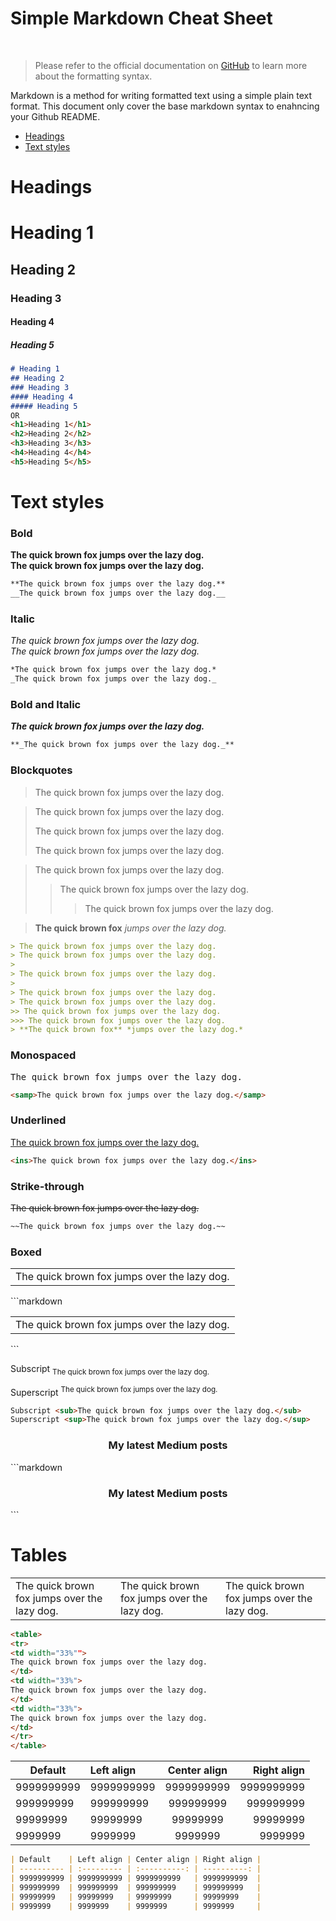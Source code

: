 <h1>
Simple Markdown Cheat Sheet
</h1>
<br/>

> Please refer to the official documentation on [GitHub](https://docs.github.com/en/get-started/writing-on-github/getting-started-with-writing-and-formatting-on-github/basic-writing-and-formatting-syntax) to learn more about the formatting syntax.

Markdown is a method for writing formatted text using a simple plain text format. This document only cover the base markdown syntax to enahncing your Github README.

- [Headings](#headings)
- [Text styles](#text-styles)
# Headings

<!-- omit in toc -->
# Heading 1
<!-- omit in toc -->
## Heading 2
<!-- omit in toc -->
### Heading 3
<!-- omit in toc -->
#### Heading 4
<!-- omit in toc -->
##### Heading 5
```markdown
# Heading 1
## Heading 2
### Heading 3
#### Heading 4
##### Heading 5
OR
<h1>Heading 1</h1>
<h2>Heading 2</h2>
<h3>Heading 3</h3>
<h4>Heading 4</h4>
<h5>Heading 5</h5>
```

# Text styles
### Bold
**The quick brown fox jumps over the lazy dog.**
<br>
__The quick brown fox jumps over the lazy dog.__

```markdown
**The quick brown fox jumps over the lazy dog.**
__The quick brown fox jumps over the lazy dog.__
```

### Italic
*The quick brown fox jumps over the lazy dog.*
<br>
_The quick brown fox jumps over the lazy dog._

```markdown
*The quick brown fox jumps over the lazy dog.*
_The quick brown fox jumps over the lazy dog._
```
### Bold and Italic
**_The quick brown fox jumps over the lazy dog._**

```markdown
**_The quick brown fox jumps over the lazy dog._**
```
### Blockquotes
> The quick brown fox jumps over the lazy dog.

> The quick brown fox jumps over the lazy dog.
>
> The quick brown fox jumps over the lazy dog.
>
> The quick brown fox jumps over the lazy dog.

> The quick brown fox jumps over the lazy dog.
>> The quick brown fox jumps over the lazy dog.
>>> The quick brown fox jumps over the lazy dog.

> **The quick brown fox** *jumps over the lazy dog.*

```markdown
> The quick brown fox jumps over the lazy dog.
> The quick brown fox jumps over the lazy dog.
>
> The quick brown fox jumps over the lazy dog.
>
> The quick brown fox jumps over the lazy dog.
> The quick brown fox jumps over the lazy dog.
>> The quick brown fox jumps over the lazy dog.
>>> The quick brown fox jumps over the lazy dog.
> **The quick brown fox** *jumps over the lazy dog.*
```
### Monospaced
<samp>The quick brown fox jumps over the lazy dog.</samp>
```markdown
<samp>The quick brown fox jumps over the lazy dog.</samp>
```
### Underlined
<ins>The quick brown fox jumps over the lazy dog.</ins>
```markdown
<ins>The quick brown fox jumps over the lazy dog.</ins>
```
### Strike-through
~~The quick brown fox jumps over the lazy dog.~~
``` markdown
~~The quick brown fox jumps over the lazy dog.~~
```
### Boxed
<table><tr><td>The quick brown fox jumps over the lazy dog.</td></tr></table>
```markdown
<table><tr><td>The quick brown fox jumps over the lazy dog.</td></tr></table>
```

Subscript <sub>The quick brown fox jumps over the lazy dog.</sub>

Superscript <sup>The quick brown fox jumps over the lazy dog.</sup>

```markdown
Subscript <sub>The quick brown fox jumps over the lazy dog.</sub>
Superscript <sup>The quick brown fox jumps over the lazy dog.</sup>
```

<!-- omit in toc -->
<h3 align="center"> My latest Medium posts </h3>
```markdown
<h3 align="center"> My latest Medium posts </h3>
```

# Tables

<table>
<tr>
<td width="33%"">
The quick brown fox jumps over the lazy dog.
</td>
<td width="33%">
The quick brown fox jumps over the lazy dog.
</td>
<td width="33%">
The quick brown fox jumps over the lazy dog.
</td>
</tr>
</table>

```markdown
<table>
<tr>
<td width="33%"">
The quick brown fox jumps over the lazy dog.
</td>
<td width="33%">
The quick brown fox jumps over the lazy dog.
</td>
<td width="33%">
The quick brown fox jumps over the lazy dog.
</td>
</tr>
</table>
```

| Default    | Left align | Center align | Right align |
| ---------- | :--------- | :----------: | ----------: |
| 9999999999 | 9999999999 | 9999999999   | 9999999999  |
| 999999999  | 999999999  | 999999999    | 999999999   |
| 99999999   | 99999999   | 99999999     | 99999999    |
| 9999999    | 9999999    | 9999999      | 9999999     |

```markdown
| Default    | Left align | Center align | Right align |
| ---------- | :--------- | :----------: | ----------: |
| 9999999999 | 9999999999 | 9999999999   | 9999999999  |
| 999999999  | 999999999  | 999999999    | 999999999   |
| 99999999   | 99999999   | 99999999     | 99999999    |
| 9999999    | 9999999    | 9999999      | 9999999     |

```
